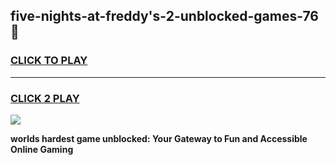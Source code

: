 
## five-nights-at-freddy's-2-unblocked-games-76 👋
<h3>
<a href="https://premium.freeplayer.one?title=five-nights-at-freddy's-2-unblocked-games-76&ref=14F">CLICK TO PLAY</a></h3>
<hr>

<h3>
<a href="https://premium.freeplayer.one?title=five-nights-at-freddy's-2-unblocked-games-76&ref=14F">CLICK 2 PLAY</a>
  
</h3>

<a href="https://premium.freeplayer.one?title=five-nights-at-freddy's-2-unblocked-games-76&ref=12F/"><img src="https://clearcache.store/games.png"></a>


**worlds hardest game unblocked: Your Gateway to Fun and Accessible Online Gaming**
